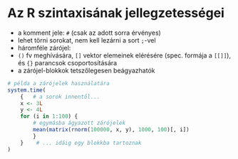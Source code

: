 # Az R szintaxisának jellegzetességei

- a komment jele: `#` (csak az adott sorra érvényes)
- lehet törni sorokat, nem kell lezárni a sort `;`-vel
- háromféle zárójel:
- `()` fv meghívására, `[]` vektor elemeinek elérésére (spec. formája a `[[]]`),
és `{}` parancsok csoportosítására
- a zárójel-blokkok tetszőlegesen beágyazhatók

```r
# példa a zárójelek használatára
system.time(   
    {   # a sorok innentől...
    x <- 3L
    y <- 4L   
    for (i in 1:100) {
        # egymásba ágyazott zárójelek
        mean(matrix(rnorm(100000, x, y), 1000, 100)[, i])  
        }
    }    # ... idáig egy blokkba tartoznak
)
```
